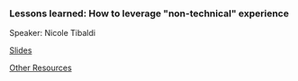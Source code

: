 ### Lessons learned: How to leverage "non-technical" experience

Speaker: Nicole Tibaldi

[Slides](http://bit.ly/career-changing)

[Other Resources](http://www.nicole-tibaldi.me)
